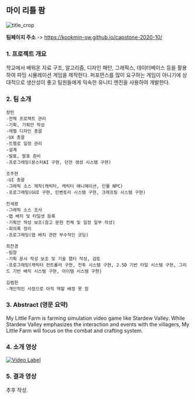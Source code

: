## 마이 리틀 팜
![title_crop](https://user-images.githubusercontent.com/18157660/77714274-f0869080-701b-11ea-8ce8-e6f3d0ecb972.png)

**팀페이지 주소** -> https://kookmin-sw.github.io/capstone-2020-10/

### 1. 프로젝트 개요
학교에서 배워온 자료 구조, 알고리즘, 디자인 패턴, 그래픽스, 데이터베이스 등을 활용하여 파밍 시뮬레이션 게임을 제작한다. 퍼포먼스를 많이 요구하는 게임이 아니기에 상대적으로 생산성이 좋고 팀원들에게 익숙한 유니티 엔진을 사용하여 개발한다.

### 2. 팀 소개

```
장민
-전체 프로젝트 관리
-기획, 기획안 작성
-레벨 디자인 총괄
-UX 총괄
-트렐로 일정 관리
-설계
-발표, 발표 준비
-프로그래밍(몬스터AI 구현, 던전 생성 시스템 구현)
```

```
조주현
-UI 총괄
-그래픽 소스 제작(캐릭터, 캐릭터 애니메이션, 인물 NPC)
-프로그래밍(GUI 구현, 인벤토리 시스템 구현, 크래프팅 시스템 구현)
```

```
진세광
-그래픽 소스 조사
-맵 배치 및 타일셋 등록
-기획안 작성 보조(참고 문헌 전체 및 일정 일부 작성)
-회의록 정리
-프로그래밍(맵 배치 관련 부수적인 코딩)
```

```
최찬경
-팀장
-기획 문서 작성 보조 및 기술 챕터 작성, 검토
-프로그래밍(캐릭터 컨트롤러 구현, 전투 시스템 구현, 2.5D 기반 타일 시스템 구현, 그리드 기반 배치 시스템 구현, 아이템 시스템 구현)
```

```
김범헌
-개인적인 사정으로 아직 역할 배정 못 함
```

### 3. Abstract (영문 요약)
My Little Farm is farming simulation video game like Stardew Valley. While Stardew Valley emphasizes the interaction and events with the villagers, My Little Farm will focus on the combat and crafting system.

### 4. 소개 영상
[![Video Label](http://img.youtube.com/vi/k6xTlyUFXvk/0.jpg)](https://youtu.be/k6xTlyUFXvk?t=0s)

### 5. 결과 영상
추후 작성.
